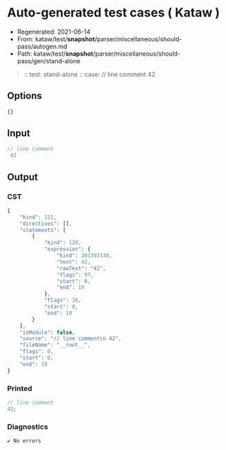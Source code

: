 # Auto-generated test cases ( Kataw )
- Regenerated: 2021-06-14
- From: kataw/test/__snapshot__/parser/miscellaneous/should-pass/autogen.md
- Path: kataw/test/__snapshot__/parser/miscellaneous/should-pass/gen/stand-alone
> :: test: stand-alone
> :: case: // line comment
>           42
## Options

`````js
{}
`````
## Input

`````js
// line comment
 42
`````
## Output

### CST

```javascript
{
    "kind": 122,
    "directives": [],
    "statements": [
        {
            "kind": 120,
            "expression": {
                "kind": 201392130,
                "text": 42,
                "rawText": "42",
                "flags": 97,
                "start": 0,
                "end": 19
            },
            "flags": 16,
            "start": 0,
            "end": 19
        }
    ],
    "isModule": false,
    "source": "// line comment\n 42",
    "fileName": "__root__",
    "flags": 0,
    "start": 0,
    "end": 19
}
```

### Printed

```javascript
// line comment
42;

```

### Diagnostics

```javascript
✔ No errors
```

